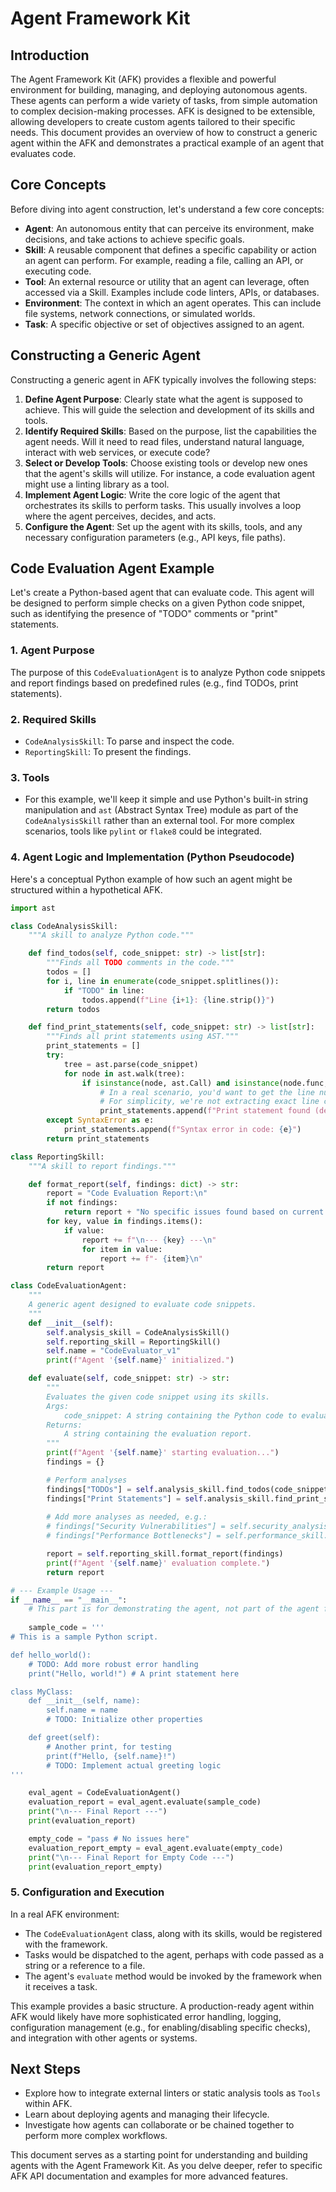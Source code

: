 # Agent Framework Kit

## Introduction

The Agent Framework Kit (AFK) provides a flexible and powerful environment for building, managing, and deploying autonomous agents. These agents can perform a wide variety of tasks, from simple automation to complex decision-making processes. AFK is designed to be extensible, allowing developers to create custom agents tailored to their specific needs. This document provides an overview of how to construct a generic agent within the AFK and demonstrates a practical example of an agent that evaluates code.

## Core Concepts

Before diving into agent construction, let's understand a few core concepts:

*   **Agent**: An autonomous entity that can perceive its environment, make decisions, and take actions to achieve specific goals.
*   **Skill**: A reusable component that defines a specific capability or action an agent can perform. For example, reading a file, calling an API, or executing code.
*   **Tool**: An external resource or utility that an agent can leverage, often accessed via a Skill. Examples include code linters, APIs, or databases.
*   **Environment**: The context in which an agent operates. This can include file systems, network connections, or simulated worlds.
*   **Task**: A specific objective or set of objectives assigned to an agent.

## Constructing a Generic Agent

Constructing a generic agent in AFK typically involves the following steps:

1.  **Define Agent Purpose**: Clearly state what the agent is supposed to achieve. This will guide the selection and development of its skills and tools.
2.  **Identify Required Skills**: Based on the purpose, list the capabilities the agent needs. Will it need to read files, understand natural language, interact with web services, or execute code?
3.  **Select or Develop Tools**: Choose existing tools or develop new ones that the agent's skills will utilize. For instance, a code evaluation agent might use a linting library as a tool.
4.  **Implement Agent Logic**: Write the core logic of the agent that orchestrates its skills to perform tasks. This usually involves a loop where the agent perceives, decides, and acts.
5.  **Configure the Agent**: Set up the agent with its skills, tools, and any necessary configuration parameters (e.g., API keys, file paths).

## Code Evaluation Agent Example

Let's create a Python-based agent that can evaluate code. This agent will be designed to perform simple checks on a given Python code snippet, such as identifying the presence of "TODO" comments or "print" statements.

### 1. Agent Purpose

The purpose of this `CodeEvaluationAgent` is to analyze Python code snippets and report findings based on predefined rules (e.g., find TODOs, print statements).

### 2. Required Skills

*   `CodeAnalysisSkill`: To parse and inspect the code.
*   `ReportingSkill`: To present the findings.

### 3. Tools

*   For this example, we'll keep it simple and use Python's built-in string manipulation and `ast` (Abstract Syntax Tree) module as part of the `CodeAnalysisSkill` rather than an external tool. For more complex scenarios, tools like `pylint` or `flake8` could be integrated.

### 4. Agent Logic and Implementation (Python Pseudocode)

Here's a conceptual Python example of how such an agent might be structured within a hypothetical AFK.

```python
import ast

class CodeAnalysisSkill:
    """A skill to analyze Python code."""

    def find_todos(self, code_snippet: str) -> list[str]:
        """Finds all TODO comments in the code."""
        todos = []
        for i, line in enumerate(code_snippet.splitlines()):
            if "TODO" in line:
                todos.append(f"Line {i+1}: {line.strip()}")
        return todos

    def find_print_statements(self, code_snippet: str) -> list[str]:
        """Finds all print statements using AST."""
        print_statements = []
        try:
            tree = ast.parse(code_snippet)
            for node in ast.walk(tree):
                if isinstance(node, ast.Call) and isinstance(node.func, ast.Name) and node.func.id == 'print':
                    # In a real scenario, you'd want to get the line number from the AST node
                    # For simplicity, we're not extracting exact line content here via AST
                    print_statements.append(f"Print statement found (details require line number mapping from AST node: {ast.dump(node)})")
        except SyntaxError as e:
            print_statements.append(f"Syntax error in code: {e}")
        return print_statements

class ReportingSkill:
    """A skill to report findings."""

    def format_report(self, findings: dict) -> str:
        report = "Code Evaluation Report:\n"
        if not findings:
            return report + "No specific issues found based on current checks."
        for key, value in findings.items():
            if value:
                report += f"\n--- {key} ---\n"
                for item in value:
                    report += f"- {item}\n"
        return report

class CodeEvaluationAgent:
    """
    A generic agent designed to evaluate code snippets.
    """
    def __init__(self):
        self.analysis_skill = CodeAnalysisSkill()
        self.reporting_skill = ReportingSkill()
        self.name = "CodeEvaluator_v1"
        print(f"Agent '{self.name}' initialized.")

    def evaluate(self, code_snippet: str) -> str:
        """
        Evaluates the given code snippet using its skills.
        Args:
            code_snippet: A string containing the Python code to evaluate.
        Returns:
            A string containing the evaluation report.
        """
        print(f"Agent '{self.name}' starting evaluation...")
        findings = {}

        # Perform analyses
        findings["TODOs"] = self.analysis_skill.find_todos(code_snippet)
        findings["Print Statements"] = self.analysis_skill.find_print_statements(code_snippet)
        
        # Add more analyses as needed, e.g.:
        # findings["Security Vulnerabilities"] = self.security_analysis_skill.check_vulnerabilities(code_snippet)
        # findings["Performance Bottlenecks"] = self.performance_skill.check_inefficiencies(code_snippet)

        report = self.reporting_skill.format_report(findings)
        print(f"Agent '{self.name}' evaluation complete.")
        return report

# --- Example Usage ---
if __name__ == "__main__":
    # This part is for demonstrating the agent, not part of the agent framework itself.
    
    sample_code = '''
# This is a sample Python script.

def hello_world():
    # TODO: Add more robust error handling
    print("Hello, world!") # A print statement here

class MyClass:
    def __init__(self, name):
        self.name = name
        # TODO: Initialize other properties

    def greet(self):
        # Another print, for testing
        print(f"Hello, {self.name}!")
        # TODO: Implement actual greeting logic
'''

    eval_agent = CodeEvaluationAgent()
    evaluation_report = eval_agent.evaluate(sample_code)
    print("\n--- Final Report ---")
    print(evaluation_report)

    empty_code = "pass # No issues here"
    evaluation_report_empty = eval_agent.evaluate(empty_code)
    print("\n--- Final Report for Empty Code ---")
    print(evaluation_report_empty)
```

### 5. Configuration and Execution

In a real AFK environment:

*   The `CodeEvaluationAgent` class, along with its skills, would be registered with the framework.
*   Tasks would be dispatched to the agent, perhaps with code passed as a string or a reference to a file.
*   The agent's `evaluate` method would be invoked by the framework when it receives a task.

This example provides a basic structure. A production-ready agent within AFK would likely have more sophisticated error handling, logging, configuration management (e.g., for enabling/disabling specific checks), and integration with other agents or systems.

## Next Steps

*   Explore how to integrate external linters or static analysis tools as `Tools` within AFK.
*   Learn about deploying agents and managing their lifecycle.
*   Investigate how agents can collaborate or be chained together to perform more complex workflows.

This document serves as a starting point for understanding and building agents with the Agent Framework Kit. As you delve deeper, refer to specific AFK API documentation and examples for more advanced features.
